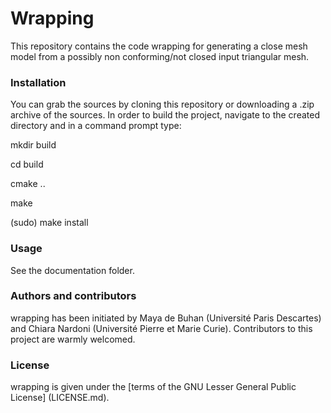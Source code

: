 # Wrapping
This repository contains the code wrapping for generating a close mesh model from a possibly non conforming/not closed input  triangular mesh. 

### Installation

You can grab the sources by cloning this repository or downloading a .zip archive of the sources. In order to build the project, navigate to the created directory and in a command prompt type:

mkdir build

cd build

cmake ..

make

(sudo) make install

### Usage

See the documentation folder.

### Authors and contributors

wrapping has been initiated by Maya de Buhan (Université Paris Descartes) and Chiara Nardoni (Université Pierre et Marie Curie). Contributors to this project are warmly welcomed.

### License

wrapping is given under the [terms of the GNU Lesser General Public License] (LICENSE.md).
